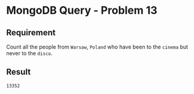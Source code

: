 # MongoDB Query - Problem 13

## Requirement

Count all the people from `Warsaw`, `Poland` who have been to the `cinema` but never to the `disco`.


## Result

```result
13352
```
